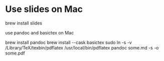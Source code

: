# Use slides on Mac

brew install slides

use pandoc and basictex on Mac

brew install pandoc
brew install --cask basictex
sudo ln -s -v /Library/TeX/texbin/pdflatex /usr/local/bin/pdflatex
pandoc some.md -s -o some.pdf
